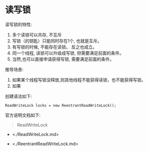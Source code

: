 
读写锁
==

读写锁的特性:

1. 多个读锁可以共存, 不互斥
2. 写锁（的钥匙）只能同时存在1个, 也就是互斥。
3. 有写锁的时候, 不能存在读锁。 反之也成立。
4. 同一个线程, 读锁可以升级成写锁, 但需要满足前面的条件。
5. 当然,也可以直接申请获得写锁, 需要满足前面的条件。

推导场景:

1. 如果某个线程写锁没释放,则其他线程不能获得读锁，也不能获得写锁。
2. 如果




创建语法如下:

```
ReadWriteLock locks = new ReentrantReadWriteLock();
```






官方说明文档如下:

> ReadWriteLock


- <./ReadWriteLock.md>

- <./ReentrantReadWriteLock.md>
